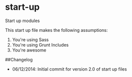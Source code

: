 start-up
========

Start up modules

This start up file makes the following assumptions:

1. You're using Sass
2. You're using Grunt Includes
3. You're awesome


##Changelog

- 06/12/2014: Initial commit for version 2.0 of start up files
